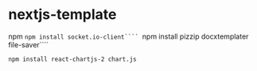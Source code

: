 # nextjs-template
npm
```npm install socket.io-client````
```npm install pizzip docxtemplater file-saver````

```npm install react-chartjs-2 chart.js```
